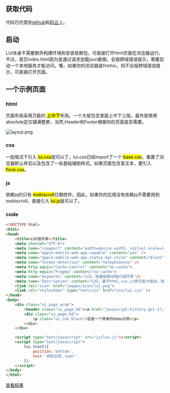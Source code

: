 ## 获取代码
代码已托管到[github](https://github.com/smallsea2016/lui)和[码云](https://gitee.com/smallsea2016/lui)上。


## 启动
LUI本身不需要额外构建环境和安装依赖包，可直接打开html页面在浏览器运行。不过，首页index.html因为是通过请求加载json数据，会报跨域错误提示，需要启动一个本地服务才能访问。嚄，如果你的浏览器是firefox，则不会报跨域错误提示，可直接打开页面。


## 一个示例页面
### html
  页面布局采用万能的
  <mark>上中下</mark>布局。一个大层包含里面上中下三层。最外层使用absolute定位铺满整屏，当然,Header和Footer根据你的页面是否需要。

  ![layout.png](img/layout.png)
### css
 一般情况下引入
    <mark>lui.css</mark>就可以了，lui.css已经import了一个
    <mark>base.css</mark>，重置了浏览器默认样式以及包含了一些基础辅助样式。如果页面包含富文本，要引入
    <mark>fixck.css</mark>。
### js
  依赖jq的只有
    <mark>mobiscroll</mark>日期控件。因此，如果你的应用没有依赖jq不需要用到mobiscroll，直接引入
    <mark>lui.js</mark>就可以了。

### code
```html
<!DOCTYPE html>
<html>
<head>
    <title>LUI组件库</title>
    <meta charset="UTF-8">
    <meta name="viewport" content="width=device-width, initial-scale=1, maximum-scale=1, user-scalable=0">
    <meta name="apple-mobile-web-app-capable" content="yes" />
    <meta name="apple-mobile-web-app-status-bar-style" content="black" />
    <meta name="format-detection" content="telephone=no" />
    <meta http-equiv="Cache-Control" content="no-cache">
    <meta http-equiv="Pragma" content="no-cache">
    <meta name="keywords" content="LUI，轻量级移动端UI组件库"/>
    <meta name="description" content="LUI，基于html,css,js原生能力驱动，轻量级移动端UI组件库。LUI不是框架，她只是为你的应用提供基础的UI组合以及一些常用方法，架构层面随你自行组织" />
    <link rel="icon" href="images/icon/lui.png">      
    <link rel="stylesheet" type="text/css" href="css/lui.css" />
</head>
<body>
    <div class="ui_page_wrap">
        <header class="ui_page_hd"><a href="javascript:history.go(-1);" class="ui_back"></a>demo</header>
        <div class="ui_page_bd">
            <p class="ui_con_block">这是一个简单的demo示例</p>
        </div>
    </div>

    <script type="text/javascript" src="js/lui.js"></script>
    <script type="text/javascript">
        lui.toast({
            position:'bottom',
            text:'目标出现，over'
        });
    </script>
</body>
</html>

```
<a href="../src/demo.html">查看结果</a>
